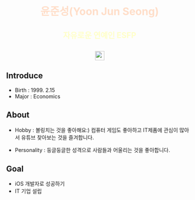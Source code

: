 # <center><span style="color:#FFD8BFD8">**윤준성(Yoon Jun Seong)**</span></center>
##  <center><span style="color:#FFFFB6C1">자유로운 연예인 **ESFP**</span></center>
[<center><img width='25' height='25' src='https://png.pngtree.com/png-vector/20221018/ourmid/pngtree-instagram-icon-png-image_6315974.png'>](https://www.instagram.com/heavyrain_on/?hl=ko)
---

## Introduce
- Birth : 1999. 2.15
- Major : Economics

## About
- Hobby : 볼링치는 것을 좋아해요:)
          컴퓨터 게임도 좋아하고 IT제품에 관심이 많아서 유튜브 찾아보는 것을 즐겨합니다.

- Personality : 둥글둥글한 성격으로 사람들과 어울리는 것을 좋아합니다. 

## Goal
- iOS 개발자로 성공하기
- IT 기업 설립
